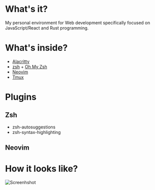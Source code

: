 # What's it?
My personal environment for Web development specifically focused on JavaScript/React and Rust programming.

# What's inside?

* [Alacritty](https://github.com/jwilm/alacritty)
* [zsh](https://www.zsh.org/) + [Oh My Zsh](https://ohmyz.sh/)
* [Neovim](https://github.com/neovim/neovim)
* [Tmux](https://github.com/tmux/tmux)

# Plugins

## Zsh

- zsh-autosuggestions
- zsh-syntax-highlighting


## Neovim

# How it looks like?
![Screenhshot](https://raw.githubusercontent.com/ptena/dotfiles/master/screenshots/screenshot.png)
